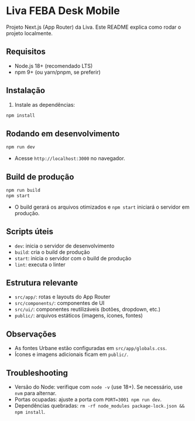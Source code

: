 # Liva FEBA Desk Mobile

Projeto Next.js (App Router) da Liva. Este README explica como rodar o projeto localmente.

## Requisitos
- Node.js 18+ (recomendado LTS)
- npm 9+ (ou yarn/pnpm, se preferir)

## Instalação
1. Instale as dependências:
```bash
npm install
```

## Rodando em desenvolvimento
```bash
npm run dev
```
- Acesse `http://localhost:3000` no navegador.

## Build de produção
```bash
npm run build
npm start
```
- O build gerará os arquivos otimizados e `npm start` iniciará o servidor em produção.

## Scripts úteis
- `dev`: inicia o servidor de desenvolvimento
- `build`: cria o build de produção
- `start`: inicia o servidor com o build de produção
- `lint`: executa o linter

## Estrutura relevante
- `src/app/`: rotas e layouts do App Router
- `src/components/`: componentes de UI
- `src/ui/`: componentes reutilizáveis (botões, dropdown, etc.)
- `public/`: arquivos estáticos (imagens, ícones, fontes)

## Observações
- As fontes Urbane estão configuradas em `src/app/globals.css`.
- Ícones e imagens adicionais ficam em `public/`.

## Troubleshooting
- Versão do Node: verifique com `node -v` (use 18+). Se necessário, use `nvm` para alternar.
- Portas ocupadas: ajuste a porta com `PORT=3001 npm run dev`.
- Dependências quebradas: `rm -rf node_modules package-lock.json && npm install`.
